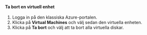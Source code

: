 #### <a name="to-delete-a-virtual-device"></a>Ta bort en virtuell enhet

1. Logga in på den klassiska Azure-portalen.
2. Klicka på **Virtual Machines** och välj sedan den virtuella enheten.
3. Klicka på **Ta bort** och välj att ta bort alla virtuella diskar.



<!--HONumber=Jan17_HO1-->


